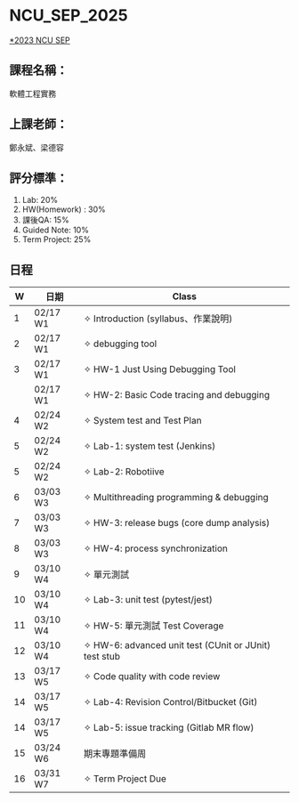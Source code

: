 # NCU_SEP_2025

[*2023 NCU SEP](https://github.com/huskyncu/NCU_SEP/tree/main)

## 課程名稱：
軟體工程實務

## 上課老師：
鄭永斌、梁德容

## 評分標準：
1. Lab: 20%
2. HW(Homework) : 30%
3. 課後QA: 15%
4. Guided Note: 10%
5. Term Project: 25%

## 日程
| W  | 日期      | Class                                      |
|----|----------|-------------------------------------------|
| 1  | 02/17 W1 | ✧ Introduction (syllabus、作業說明)       |
| 2  | 02/17 W1 | ✧ debugging tool                         |
| 3  | 02/17 W1 | ✧ HW-1 Just Using Debugging Tool         |
|    | 02/17 W1 | ✧ HW-2: Basic Code tracing and debugging |
| 4  | 02/24 W2 | ✧ System test and Test Plan             |
| 5  | 02/24 W2 | ✧ Lab-1: system test (Jenkins)          |
| 5  | 02/24 W2 | ✧ Lab-2: Robotiive                      |
| 6  | 03/03 W3 | ✧ Multithreading programming & debugging |
| 7  | 03/03 W3 | ✧ HW-3: release bugs (core dump analysis) |
| 8  | 03/03 W3 | ✧ HW-4: process synchronization         |
| 9  | 03/10 W4 | ✧ 單元測試                              |
| 10 | 03/10 W4 | ✧ Lab-3: unit test (pytest/jest)        |
| 11 | 03/10 W4 | ✧ HW-5: 單元測試 Test Coverage          |
| 12 | 03/10 W4 | ✧ HW-6: advanced unit test (CUnit or JUnit) test stub |
| 13 | 03/17 W5 | ✧ Code quality with code review         |
| 14 | 03/17 W5 | ✧ Lab-4: Revision Control/Bitbucket (Git) |
| 14 | 03/17 W5 | ✧ Lab-5: issue tracking (Gitlab MR flow) |
| 15 | 03/24 W6 | 期末專題準備周                          |
| 16 | 03/31 W7 | ✧ Term Project Due                      |
